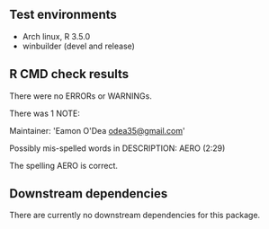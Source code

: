 ## Test environments

* Arch linux, R 3.5.0
* winbuilder (devel and release)

## R CMD check results

There were no ERRORs or WARNINGs.

There was 1 NOTE:

Maintainer: 'Eamon O'Dea <odea35@gmail.com>'

Possibly mis-spelled words in DESCRIPTION:
  AERO (2:29)

The spelling AERO is correct.

## Downstream dependencies

There are currently no downstream dependencies for this package.
